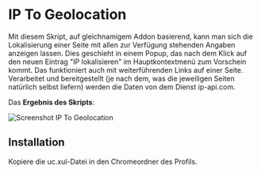 # IP To Geolocation
Mit diesem Skript, auf gleichnamigem Addon basierend, kann man sich die Lokalisierung einer Seite mit allen zur Verfügung stehenden 
Angaben anzeigen lassen. Dies geschieht in einem Popup, das nach dem Klick auf den neuen Eintrag "IP lokalisieren" im 
Hauptkontextmenü zum Vorschein kommt. Das funktioniert auch mit weiterführenden Links auf einer Seite. Verarbeitet und 
bereitgestellt (je nach dem, was die jeweiligen Seiten natürlich selbst liefern) werden die Daten von dem Dienst ip-api.com.

Das **Ergebnis des Skripts**:

![Screenshot IP To Geolocation](https://github.com/ardiman/userChrome.js/raw/master/iptogeolocation/scr_iptogeolocation.png)

## Installation
Kopiere die uc.xul-Datei in den Chromeordner des Profils.

